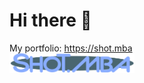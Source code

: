 <!--![](SHOKOLATTE-lb-fix.png) -->


# Hi there 👋

My portfolio: https://shot.mba<br>
<a href = "https://shot.mba"><img src = "https://raw.githubusercontent.com/ShokoLocoMocco/ShokoLocoMocco/main/shot.mba_logo.png" width=200></a>

<!--
**ShokoLocoMocco/ShokoLocoMocco** is a ✨ _special_ ✨ repository because its `README.md` (this file) appears on your GitHub profile.

Here are some ideas to get you started:

- 🔭 I’m currently working on ...
- 🌱 I’m currently learning ...
- 👯 I’m looking to collaborate on ...
- 🤔 I’m looking for help with ...
- 💬 Ask me about ...
- 📫 How to reach me: ...
- 😄 Pronouns: ...
- ⚡ Fun fact: ...
-->
